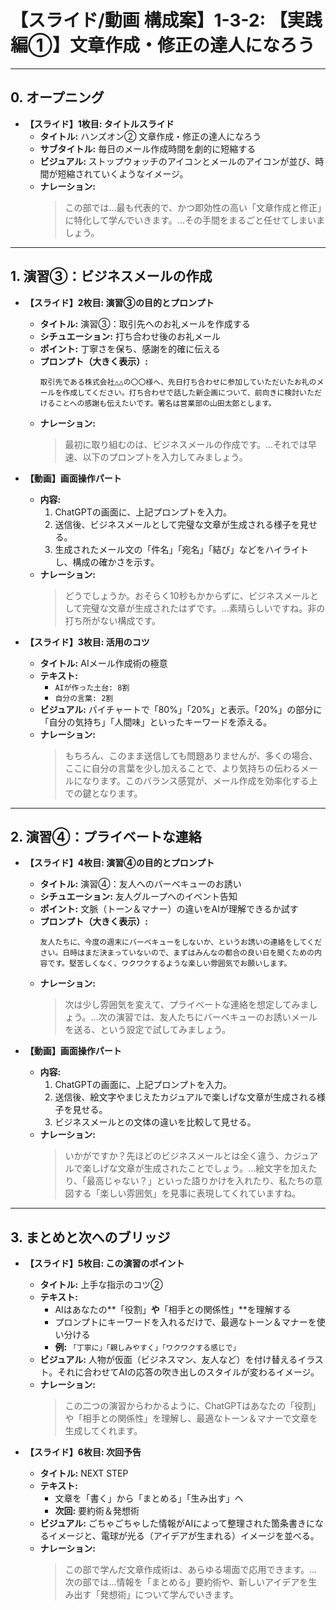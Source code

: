 # 【スライド/動画 構成案】1-3-2: 【実践編①】文章作成・修正の達人になろう

---

## 0. オープニング

*   **【スライド】1枚目: タイトルスライド**
    *   **タイトル:** ハンズオン② 文章作成・修正の達人になろう
    *   **サブタイトル:** 毎日のメール作成時間を劇的に短縮する
    *   **ビジュアル:** ストップウォッチのアイコンとメールのアイコンが並び、時間が短縮されていくようなイメージ。
    *   **ナレーション:**
        > この部では...最も代表的で、かつ即効性の高い「文章作成と修正」に特化して学んでいきます。...その手間をまるごと任せてしまいましょう。

---

## 1. 演習③：ビジネスメールの作成

*   **【スライド】2枚目: 演習③の目的とプロンプト**
    *   **タイトル:** 演習③：取引先へのお礼メールを作成する
    *   **シチュエーション:** 打ち合わせ後のお礼メール
    *   **ポイント:** 丁寧さを保ち、感謝を的確に伝える
    *   **プロンプト（大きく表示）:**
        ```
        取引先である株式会社△△の〇〇様へ、先日打ち合わせに参加していただいたお礼のメールを作成してください。打ち合わせで話した新企画について、前向きに検討いただけることへの感謝も伝えたいです。署名は営業部の山田太郎とします。
        ```
    *   **ナレーション:**
        > 最初に取り組むのは、ビジネスメールの作成です。...それでは早速、以下のプロンプトを入力してみましょう。

*   **【動画】画面操作パート**
    *   **内容:**
        1.  ChatGPTの画面に、上記プロンプトを入力。
        2.  送信後、ビジネスメールとして完璧な文章が生成される様子を見せる。
        3.  生成されたメール文の「件名」「宛名」「結び」などをハイライトし、構成の確かさを示す。
    *   **ナレーション:**
        > どうでしょうか。おそらく10秒もかからずに、ビジネスメールとして完璧な文章が生成されたはずです。...素晴らしいですね。非の打ち所がない構成です。

*   **【スライド】3枚目: 活用のコツ**
    *   **タイトル:** AIメール作成術の極意
    *   **テキスト:**
        *   `AIが作った土台: 8割`
        *   `自分の言葉: 2割`
    *   **ビジュアル:** パイチャートで「80%」「20%」と表示。「20%」の部分に「自分の気持ち」「人間味」といったキーワードを添える。
    *   **ナレーション:**
        > もちろん、このまま送信しても問題ありませんが、多くの場合、ここに自分の言葉を少し加えることで、より気持ちの伝わるメールになります。このバランス感覚が、メール作成を効率化する上での鍵となります。

---

## 2. 演習④：プライベートな連絡

*   **【スライド】4枚目: 演習④の目的とプロンプト**
    *   **タイトル:** 演習④：友人へのバーベキューのお誘い
    *   **シチュエーション:** 友人グループへのイベント告知
    *   **ポイント:** 文脈（トーン＆マナー）の違いをAIが理解できるか試す
    *   **プロンプト（大きく表示）:**
        ```
        友人たちに、今度の週末にバーベキューをしないか、というお誘いの連絡をしてください。日時はまだ決まっていないので、まずはみんなの都合の良い日を聞くための内容です。堅苦しくなく、ワクワクするような楽しい雰囲気でお願いします。
        ```
    *   **ナレーション:**
        > 次は少し雰囲気を変えて、プライベートな連絡を想定してみましょう。...次の演習では、友人たちにバーベキューのお誘いメールを送る、という設定で試してみましょう。

*   **【動画】画面操作パート**
    *   **内容:**
        1.  ChatGPTの画面に、上記プロンプトを入力。
        2.  送信後、絵文字やまじえたカジュアルで楽しげな文章が生成される様子を見せる。
        3.  ビジネスメールとの文体の違いを比較して見せる。
    *   **ナレーション:**
        > いかがですか？先ほどのビジネスメールとは全く違う、カジュアルで楽しげな文章が生成されたことでしょう。...絵文字を加えたり、「最高じゃない？」といった語りかけを入れたり、私たちの意図する「楽しい雰囲気」を見事に表現してくれていますね。

---

## 3. まとめと次へのブリッジ

*   **【スライド】5枚目: この演習のポイント**
    *   **タイトル:** 上手な指示のコツ②
    *   **テキスト:**
        *   AIはあなたの**「役割」**や**「相手との関係性」**を理解する
        *   プロンプトにキーワードを入れるだけで、最適なトーン＆マナーを使い分ける
        *   **例:** `「丁寧に」「親しみやすく」「ワクワクする感じで」`
    *   **ビジュアル:** 人物が仮面（ビジネスマン、友人など）を付け替えるイラスト。それに合わせてAIの応答の吹き出しのスタイルが変わるイメージ。
    *   **ナレーション:**
        > この二つの演習からわかるように、ChatGPTはあなたの「役割」や「相手との関係性」を理解し、最適なトーン＆マナーで文章を生成してくれます。

*   **【スライド】6枚目: 次回予告**
    *   **タイトル:** NEXT STEP
    *   **テキスト:**
        *   文章を「書く」から「まとめる」「生み出す」へ
        *   **次回:** 要約術＆発想術
    *   **ビジュアル:** ごちゃごちゃした情報がAIによって整理された箇条書きになるイメージと、電球が光る（アイデアが生まれる）イメージを並べる。
    *   **ナレーション:**
        > この部で学んだ文章作成術は、あらゆる場面で応用できます。...次の部では...情報を「まとめる」要約術や、新しいアイデアを生み出す「発想術」について学んでいきます。 
